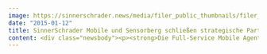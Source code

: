 ```yaml
---
image: https://sinnerschrader.news/media/filer_public_thumbnails/filer_public/24/4b/244be5e4-e3e7-422f-ad62-720c80bb1bd5/s2m_sensorberg_teaser_partnerschaft.png__480x288_q85_crop_subsampling-2_upscale.jpg
date: "2015-01-12"
title: SinnerSchrader Mobile und Sensorberg schließen strategische Partnerschaft
content: <div class="newsbody"><p><strong>Die Full-Service Mobile Agentur <em>SinnerSchrader Mobile</em> startet eine Kooperation mit dem führenden iBeacon-Infrastruktur-Anbieter <em>Sensorberg GmbH</em> aus Berlin.</strong></p><p>Unter „Mobile &amp; Connections“ fokussiert sich SinnerSchrader Mobile seit Herbst 2014 auf Connected Services und Mobile Connected Hardware. Sie spiegeln die Zukunft der Branche und die neuen Ansprüche ihrer Kunden wider, was sich u.a. in einer signifikant höheren Nachfrage nach der Integration der iBeacon-Technologie in relevanten Nutzungsszenarien abzeichnet.</p><p>„Mobile Apps sind keine Insellösung mehr. Sie ermöglichen Verbindungen mit anderen Smartphones, Smartwatches, Beacons, Sensoren, Kassen und auch CMS- und CRM-Systemen. Wir sind überzeugt davon, dass das Jahr 2015 das große Jahr der Connections werden wird und freuen uns über die Partnerschaft mit dem führenden iBeacon-Infrastruktur-Anbieter Sensorberg“, so Laurent Burdin, Geschäftsführer SinnerSchrader Mobile.</p><p>Die erfolgreiche Kooperation umfasst eine umfangreiche Zusammenarbeit bei verschiedenen Medienleistungen sowie gemeinsame vertriebliche Aktivitäten. Die Partnerschaft ist ein weiterer konsequenter Schritt zur neuen Agenturaufstellung von SinnerSchrader Mobile und ein großer Erfolg für Sensorberg Zusammenarbeit bei neuen Projekten, neuen Nutzungsszenarien, neuen digitalen Handelskonzepten und Marktlösungen.</p><p>„Wir freuen uns über den Zusammenschluss mit unserer neuen Partneragentur und  sehen der Verwirklichung neuer Projekte sehr positiv entgegen. Die iBeacon-Technologie ermöglicht allen App-Publishern den digitalen Handshake mit ihrem Zielpublikum. Sie verbindet Online- und Offlinewelt und eröffnet überaus vielschichtige Potenziale am Point of Interest.“, so Alexander Oelling, Gründer und Geschäftsführer Sensorberg. </p><p></p><p><strong>Über SinnerSchrader Mobile</strong></p><p>SinnerSchrader Mobile ist eine Full-Service Agentur mit Fokus auf Mobile &amp; Connections. Mehr als 45 Mitarbeiter aus den Bereichen Strategie, Mobile Konzept/Design, Prototyping und Mobile Development bieten mobile Expertise aus erster Hand und verhelfen ihren Kunden so zur optimalen mobilen Vernetzung. Dabei arbeitet SinnerSchrader Mobile ebenso mit etablierten Unternehmen wie mit aufstrebenden Startups zusammen.</p><p></p><p><strong>Über Sensorberg</strong></p><p>Sensorberg ermöglicht es seit seiner Gründung im Jahr 2013 als (i)Beacon-Infrastrucktur-Anbieter jedem Unternehmen die eigene Apps iBeacon-fähig zu erweitern. Sensorbergs Lösung und Services basieren auf der Bereitstellung der Proximity Interaction Platform, die aus Basismodulen aufgebaut ist&#58; den Sensorberg SDKs für iOS und Android, dem Cloud-basierten Content Management System, der Beacon-Hardware, der Beacon-Konfigurations-App, einem Analytics Tool und dem technischen Support.</p><p></p></div>
---
```

